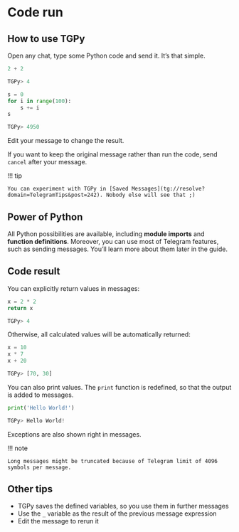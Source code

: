 # Code run

## How to use TGPy

Open any chat, type some Python code and send it. It’s that simple.

```python
2 + 2

TGPy> 4
```

```python
s = 0
for i in range(100):
    s += i
s

TGPy> 4950
```

Edit your message to change the result.

If you want to keep the original message rather than run the code, send `cancel` after your message.

!!! tip

    You can experiment with TGPy in [Saved Messages](tg://resolve?domain=TelegramTips&post=242). Nobody else will see that ;)

## Power of Python

All Python possibilities are available, including **module imports** and **function definitions**. Moreover, you can use
most of Telegram features, such as sending messages. You’ll learn more about them later in the guide.

## Code result

You can explicitly return values in messages:

```python
x = 2 * 2
return x

TGPy> 4
```

Otherwise, all calculated values will be automatically returned:

```python
x = 10
x * 7
x + 20

TGPy> [70, 30]
```

You can also print values. The `print` function is redefined, so that the output is added to messages.

```python
print('Hello World!')

TGPy> Hello World!
```

Exceptions are also shown right in messages.

!!! note

    Long messages might be truncated because of Telegram limit of 4096 symbols per message.

## Other tips

- TGPy saves the defined variables, so you use them in further messages 
- Use the `_` variable as the result of the previous message expression
- Edit the message to rerun it
